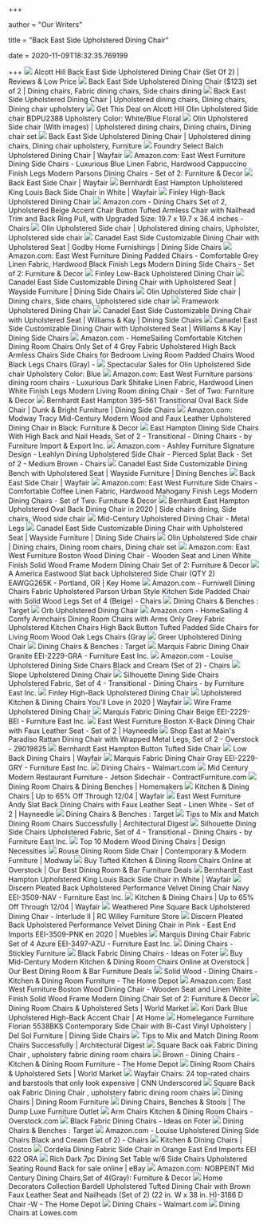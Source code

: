 +++
        
author = "Our Writers"
        
title = "Back East Side Upholstered Dining Chair"
        
date = 2020-11-09T18:32:35.769199
        
+++
[ ![](https://secure.img1-fg.wfcdn.com/im/58176346/resize-h310-w310%5Ecompr-r85/4220/42205086/back-east-side-upholstered-dining-chair-set-of-2.jpg)](https://secure.img1-fg.wfcdn.com/im/58176346/resize-h310-w310%5Ecompr-r85/4220/42205086/back-east-side-upholstered-dining-chair-set-of-2.jpg) Alcott Hill Back East Side Upholstered Dining Chair (Set Of 2) | Reviews &  Low Price
[ ![](https://i.pinimg.com/originals/97/01/2f/97012faf12f8b189dc30ee1592b06584.jpg)](https://i.pinimg.com/originals/97/01/2f/97012faf12f8b189dc30ee1592b06584.jpg) Back East Side Upholstered Dining Chair ($123) set of 2 | Dining chairs, Fabric  dining chairs, Side chairs dining
[ ![](https://i.pinimg.com/originals/6a/d2/87/6ad2872aee7e2a0a829c4ad8e9c18985.jpg)](https://i.pinimg.com/originals/6a/d2/87/6ad2872aee7e2a0a829c4ad8e9c18985.jpg) Back East Side Upholstered Dining Chair | Upholstered dining chairs, Dining  chairs, Dining chair upholstery
[ ![](https://images.prod.meredith.com/product/ae2e05431b1bc23beb5fdd5894294358/1523681712840/l/alcott-hill-back-east-side-chair-acot1277-upholstery-white-blue-floral)](https://images.prod.meredith.com/product/ae2e05431b1bc23beb5fdd5894294358/1523681712840/l/alcott-hill-back-east-side-chair-acot1277-upholstery-white-blue-floral) Get This Deal on Alcott Hill Olin Upholstered Side chair BDPU2388 Upholstery  Color: White/Blue Floral
[ ![](https://i.pinimg.com/originals/c0/0e/61/c00e614f8fe50044b639771de95f6bac.jpg)](https://i.pinimg.com/originals/c0/0e/61/c00e614f8fe50044b639771de95f6bac.jpg) Olin Upholstered Side chair (With images) | Upholstered dining chairs, Dining  chairs, Dining chair set
[ ![](https://i.pinimg.com/originals/95/f6/ae/95f6ae1c9df332c692b41d880b8335d7.jpg)](https://i.pinimg.com/originals/95/f6/ae/95f6ae1c9df332c692b41d880b8335d7.jpg) Back East Side Upholstered Dining Chair | Upholstered dining chairs, Dining  chair upholstery, Furniture
[ ![](https://secure.img1-fg.wfcdn.com/im/88423412/resize-h310-w310%5Ecompr-r85/3558/35586895/back-east-side-upholstered-dining-chair-set-of-2.jpg)](https://secure.img1-fg.wfcdn.com/im/88423412/resize-h310-w310%5Ecompr-r85/3558/35586895/back-east-side-upholstered-dining-chair-set-of-2.jpg) Foundry Select Balch Upholstered Dining Chair | Wayfair
[ ![](https://images-na.ssl-images-amazon.com/images/I/91tCQybCDwL._AC_SL1500_.jpg)](https://images-na.ssl-images-amazon.com/images/I/91tCQybCDwL._AC_SL1500_.jpg) Amazon.com: East West Furniture Dining Side Chairs - Luxurious Blue Linen  Fabric, Hardwood Cappuccino Finish Legs Modern Parsons Dining Chairs - Set  of 2: Furniture & Decor
[ ![](https://secure.img1-fg.wfcdn.com/im/96759761/resize-h600-w600%5Ecompr-r85/1287/128796522/Lillian+Upholstered+Solid+Back+Skirted+Side+Chair.jpg)](https://secure.img1-fg.wfcdn.com/im/96759761/resize-h600-w600%5Ecompr-r85/1287/128796522/Lillian+Upholstered+Solid+Back+Skirted+Side+Chair.jpg) Back East Side Chair | Wayfair
[ ![](https://secure.img1-fg.wfcdn.com/im/68444039/resize-h800-w800%5Ecompr-r85/1116/111667554/East+Hampton+Upholstered+King+Louis+Back+Side+Chair+in+White.jpg)](https://secure.img1-fg.wfcdn.com/im/68444039/resize-h800-w800%5Ecompr-r85/1116/111667554/East+Hampton+Upholstered+King+Louis+Back+Side+Chair+in+White.jpg) Bernhardt East Hampton Upholstered King Louis Back Side Chair in White |  Wayfair
[ ![](https://assets.weimgs.com/weimgs/ab/images/wcm/products/202040/0159/finley-high-back-upholstered-dining-chair-o.jpg)](https://assets.weimgs.com/weimgs/ab/images/wcm/products/202040/0159/finley-high-back-upholstered-dining-chair-o.jpg) Finley High-Back Upholstered Dining Chair
[ ![](https://images-na.ssl-images-amazon.com/images/I/51Z3X-FVI5L._AC_SL1200_.jpg)](https://images-na.ssl-images-amazon.com/images/I/51Z3X-FVI5L._AC_SL1200_.jpg) Amazon.com - Dining Chairs Set of 2, Upholstered Beige Accent Chair Button  Tufted Armless Chair with Nailhead Trim and Back Ring Pull, with Upgraded  Size: 19.7 x 19.7 x 36.4 inches - Chairs
[ ![](https://i.pinimg.com/736x/32/2a/51/322a51909e76512fbab4e63fc4d197d0.jpg)](https://i.pinimg.com/736x/32/2a/51/322a51909e76512fbab4e63fc4d197d0.jpg) Olin Upholstered Side chair | Upholstered dining chairs, Upholster, Upholstered  side chair
[ ![](https://imageresizer.furnituredealer.net/img/remote/images.furnituredealer.net/img/products%2Fcanadel%2Fcolor%2Feast%20side_cnn090466c03eve-b1.jpg?width=1024&height=768&scale=both&trim.threshold=50&trim.percentpadding=10)](https://imageresizer.furnituredealer.net/img/remote/images.furnituredealer.net/img/products%2Fcanadel%2Fcolor%2Feast%20side_cnn090466c03eve-b1.jpg?width=1024&height=768&scale=both&trim.threshold=50&trim.percentpadding=10) Canadel East Side Customizable Dining Chair with Upholstered Seat | Godby  Home Furnishings | Dining Side Chairs
[ ![](https://images-na.ssl-images-amazon.com/images/I/91ru30jNZRL._AC_SL1500_.jpg)](https://images-na.ssl-images-amazon.com/images/I/91ru30jNZRL._AC_SL1500_.jpg) Amazon.com: East West Furniture Dining Padded Chairs - Comfortable Grey  Linen Fabric, Hardwood Black Finish Legs Modern Dining Side Chairs - Set of  2: Furniture & Decor
[ ![](https://assets.weimgs.com/weimgs/ab/images/wcm/products/202023/0031/finley-low-back-upholstered-dining-chair-1-o.jpg)](https://assets.weimgs.com/weimgs/ab/images/wcm/products/202023/0031/finley-low-back-upholstered-dining-chair-1-o.jpg) Finley Low-Back Upholstered Dining Chair
[ ![](https://imageresizer.furnituredealer.net/img/remote/images.furnituredealer.net/img/products%2Fcanadel%2Fcolor%2Feast%20side_cnn09043xt02eve-b3.jpg?width=1024&height=768&scale=both&trim.threshold=50&trim.percentpadding=10)](https://imageresizer.furnituredealer.net/img/remote/images.furnituredealer.net/img/products%2Fcanadel%2Fcolor%2Feast%20side_cnn09043xt02eve-b3.jpg?width=1024&height=768&scale=both&trim.threshold=50&trim.percentpadding=10) Canadel East Side Customizable Dining Chair with Upholstered Seat | Wayside  Furniture | Dining Side Chairs
[ ![](https://i.pinimg.com/originals/36/28/eb/3628ebaf0f279a69dc8ed908833534a3.jpg)](https://i.pinimg.com/originals/36/28/eb/3628ebaf0f279a69dc8ed908833534a3.jpg) Olin Upholstered Side chair | Dining chairs, Side chairs, Upholstered side  chair
[ ![](https://assets.weimgs.com/weimgs/ab/images/wcm/products/202040/0253/framework-upholstered-dining-chair-c.jpg)](https://assets.weimgs.com/weimgs/ab/images/wcm/products/202040/0253/framework-upholstered-dining-chair-c.jpg) Framework Upholstered Dining Chair
[ ![](https://imageresizer.furnituredealer.net/img/remote/images.furnituredealer.net/img/products%2Fcanadel%2Fcolor%2Feast%20side_cnn092237q19eve-b1.jpg?width=1024&height=768&scale=both&trim.threshold=50&trim.percentpadding=10)](https://imageresizer.furnituredealer.net/img/remote/images.furnituredealer.net/img/products%2Fcanadel%2Fcolor%2Feast%20side_cnn092237q19eve-b1.jpg?width=1024&height=768&scale=both&trim.threshold=50&trim.percentpadding=10) Canadel East Side Customizable Dining Chair with Upholstered Seat |  Williams & Kay | Dining Side Chairs
[ ![](https://imageresizer.furnituredealer.net/img/remote/images.furnituredealer.net/img/products%2Fcanadel%2Fcolor%2Feast%20side_cha09223xt25eve-b1.jpg?width=1024&height=768&scale=both&trim.threshold=50&trim.percentpadding=10)](https://imageresizer.furnituredealer.net/img/remote/images.furnituredealer.net/img/products%2Fcanadel%2Fcolor%2Feast%20side_cha09223xt25eve-b1.jpg?width=1024&height=768&scale=both&trim.threshold=50&trim.percentpadding=10) Canadel East Side Customizable Dining Chair with Upholstered Seat |  Williams & Kay | Dining Side Chairs
[ ![](https://images-na.ssl-images-amazon.com/images/I/71sTBg52IEL._AC_SL1500_.jpg)](https://images-na.ssl-images-amazon.com/images/I/71sTBg52IEL._AC_SL1500_.jpg) Amazon.com - HomeSailing Comfortable Kitchen Dining Room Chairs Only Set of  4 Grey Fabric Upholstered High Back Armless Chairs Side Chairs for Bedroom  Living Room Padded Chairs Wood Black Legs Chairs (Gray) -
[ ![](https://images.prod.meredith.com/product/9d1c292e3555fd4c3eaba2a4c5b69fce/1557548939547/l/back-east-upholstered-dining-chair-upholstery-color-blue)](https://images.prod.meredith.com/product/9d1c292e3555fd4c3eaba2a4c5b69fce/1557548939547/l/back-east-upholstered-dining-chair-upholstery-color-blue) Spectacular Sales for Olin Upholstered Side chair Upholstery Color: Blue
[ ![](https://images-na.ssl-images-amazon.com/images/I/71IGqJGdpML._AC_SL1500_.jpg)](https://images-na.ssl-images-amazon.com/images/I/71IGqJGdpML._AC_SL1500_.jpg) Amazon.com: East West Furniture parsons dining room chairs - Luxurious Dark  Shitake Linen Fabric, Hardwood Linen White Finish Legs Modern Living Room dining  Chair - Set of Two: Furniture & Decor
[ ![](https://imageresizer.furnituredealer.net/img/remote/images.furnituredealer.net/img/products%2Fbernhardt%2Fcolor%2Feast%20hampton-1134168147_395-561-b1.jpg?width=878&height=600&scale=both&trim.threshold=80)](https://imageresizer.furnituredealer.net/img/remote/images.furnituredealer.net/img/products%2Fbernhardt%2Fcolor%2Feast%20hampton-1134168147_395-561-b1.jpg?width=878&height=600&scale=both&trim.threshold=80) Bernhardt East Hampton 395-561 Transitional Oval Back Side Chair | Dunk &  Bright Furniture | Dining Side Chairs
[ ![](https://images-na.ssl-images-amazon.com/images/I/71mzYr7aapL._AC_SL1500_.jpg)](https://images-na.ssl-images-amazon.com/images/I/71mzYr7aapL._AC_SL1500_.jpg) Amazon.com: Modway Tracy Mid-Century Modern Wood and Faux Leather Upholstered  Dining Chair in Black: Furniture & Decor
[ ![](https://st.hzcdn.com/simgs/162138660d0d2d09_4-8913/home-design.jpg)](https://st.hzcdn.com/simgs/162138660d0d2d09_4-8913/home-design.jpg) East Hampton Dining Side Chairs With High Back and Nail Heads, Set of 2 -  Transitional - Dining Chairs - by Furniture Import & Export Inc.
[ ![](https://images-na.ssl-images-amazon.com/images/I/71bNxYbyIhL._AC_SX522_.jpg)](https://images-na.ssl-images-amazon.com/images/I/71bNxYbyIhL._AC_SX522_.jpg) Amazon.com - Ashley Furniture Signature Design - Leahlyn Dining Upholstered  Side Chair - Pierced Splat Back - Set of 2 - Medium Brown - Chairs
[ ![](https://imageresizer.furnituredealer.net/img/remote/images.furnituredealer.net/img/products%2Fcanadel%2Fcolor%2Feast%20side_bnn090406c03ena-b1.jpg?width=1024&height=768&scale=both&trim.threshold=50&trim.percentpadding=10)](https://imageresizer.furnituredealer.net/img/remote/images.furnituredealer.net/img/products%2Fcanadel%2Fcolor%2Feast%20side_bnn090406c03ena-b1.jpg?width=1024&height=768&scale=both&trim.threshold=50&trim.percentpadding=10) Canadel East Side Customizable Dining Bench with Upholstered Seat | Wayside  Furniture | Dining Benches
[ ![](https://secure.img1-fg.wfcdn.com/im/77861386/resize-h310-w310%5Ecompr-r85/1152/115222240/hermitage-king-louis-back-upholstered-side-chair-in-blue-diamond.jpg)](https://secure.img1-fg.wfcdn.com/im/77861386/resize-h310-w310%5Ecompr-r85/1152/115222240/hermitage-king-louis-back-upholstered-side-chair-in-blue-diamond.jpg) Back East Side Chair | Wayfair
[ ![](https://images-na.ssl-images-amazon.com/images/I/91a6t9nTYqL._AC_SL1500_.jpg)](https://images-na.ssl-images-amazon.com/images/I/91a6t9nTYqL._AC_SL1500_.jpg) Amazon.com: East West Furniture Side Chairs - Comfortable Coffee Linen  Fabric, Hardwood Mahogany Finish Legs Modern Dining Chairs - Set of Two:  Furniture & Decor
[ ![](https://i.pinimg.com/originals/fa/87/6b/fa876b408099e89a4aac534c2cb2d5a4.jpg)](https://i.pinimg.com/originals/fa/87/6b/fa876b408099e89a4aac534c2cb2d5a4.jpg) Bernhardt East Hampton Upholstered Oval Back Dining Chair in 2020 | Side  chairs dining, Side chairs, Wood side chair
[ ![](https://assets.weimgs.com/weimgs/ab/images/wcm/products/202041/0023/mid-century-upholstered-dining-chair-metal-legs-c.jpg)](https://assets.weimgs.com/weimgs/ab/images/wcm/products/202041/0023/mid-century-upholstered-dining-chair-metal-legs-c.jpg) Mid-Century Upholstered Dining Chair - Metal Legs
[ ![](https://imageresizer.furnituredealer.net/img/remote/images.furnituredealer.net/img/products%2Fcanadel%2Fcolor%2Feast%20side_cnn09046xt02eve-b1.jpg?width=1024&height=768&scale=both&trim.threshold=50&trim.percentpadding=10)](https://imageresizer.furnituredealer.net/img/remote/images.furnituredealer.net/img/products%2Fcanadel%2Fcolor%2Feast%20side_cnn09046xt02eve-b1.jpg?width=1024&height=768&scale=both&trim.threshold=50&trim.percentpadding=10) Canadel East Side Customizable Dining Chair with Upholstered Seat | Wayside  Furniture | Dining Side Chairs
[ ![](https://i.pinimg.com/originals/2c/76/eb/2c76eb4aaf68b076729dfbed8a67c9ae.jpg)](https://i.pinimg.com/originals/2c/76/eb/2c76eb4aaf68b076729dfbed8a67c9ae.jpg) Olin Upholstered Side chair | Dining chairs, Dining room chairs, Dining  chair set
[ ![](https://images-na.ssl-images-amazon.com/images/I/8119u2XNu6L._AC_SL1500_.jpg)](https://images-na.ssl-images-amazon.com/images/I/8119u2XNu6L._AC_SL1500_.jpg) Amazon.com: East West Furniture Boston Wood Dining Chair - Wooden Seat and  Linen White Finish Solid Wood Frame Modern Dining Chair Set of 2: Furniture  & Decor
[ ![](https://images2.imgix.net/p4dbimg/501/images/eawgg265k-product.jpg?fit=fill&trim=color&trimcolor=FFFFFF&trimtol=5&bg=FFFFFF&w=768&h=576&fm=pjpg&auto=format)](https://images2.imgix.net/p4dbimg/501/images/eawgg265k-product.jpg?fit=fill&trim=color&trimcolor=FFFFFF&trimtol=5&bg=FFFFFF&w=768&h=576&fm=pjpg&auto=format) A America Eastwood Slat back Upholstered Side Chair (QTY 2) EAWGG265K -  Portland, OR | Key Home
[ ![](https://images-na.ssl-images-amazon.com/images/I/81D-fq18aTL._AC_SL1500_.jpg)](https://images-na.ssl-images-amazon.com/images/I/81D-fq18aTL._AC_SL1500_.jpg) Amazon.com - Furniwell Dining Chairs Fabric Upholstered Parson Urban Style  Kitchen Side Padded Chair with Solid Wood Legs Set of 4 (Beige) - Chairs
[ ![](https://target.scene7.com/is/image/Target/modern176282-190508_1557342946607?wid=315&hei=315&qlt=60&fmt=pjpeg)](https://target.scene7.com/is/image/Target/modern176282-190508_1557342946607?wid=315&hei=315&qlt=60&fmt=pjpeg) Dining Chairs & Benches : Target
[ ![](https://assets.weimgs.com/weimgs/ab/images/wcm/products/202040/0207/orb-upholstered-dining-chair-c.jpg)](https://assets.weimgs.com/weimgs/ab/images/wcm/products/202040/0207/orb-upholstered-dining-chair-c.jpg) Orb Upholstered Dining Chair
[ ![](https://images-na.ssl-images-amazon.com/images/I/81VUtC1EVYL._AC_SX522_.jpg)](https://images-na.ssl-images-amazon.com/images/I/81VUtC1EVYL._AC_SX522_.jpg) Amazon.com - HomeSailing 4 Comfy Armchairs Dining Room Chairs with Arms  Only Grey Fabric Upholstered Kitchen Chairs High Back Button Tufted Padded  Side Chairs for Living Room Wood Oak Legs Chairs (Gray
[ ![](https://assets.weimgs.com/weimgs/ab/images/wcm/products/202041/0025/greer-upholstered-dining-chair-o.jpg)](https://assets.weimgs.com/weimgs/ab/images/wcm/products/202041/0025/greer-upholstered-dining-chair-o.jpg) Greer Upholstered Dining Chair
[ ![](https://target.scene7.com/is/image/Target/midcent176282-190508_1557342972261?wid=315&hei=315&qlt=60&fmt=pjpeg)](https://target.scene7.com/is/image/Target/midcent176282-190508_1557342972261?wid=315&hei=315&qlt=60&fmt=pjpeg) Dining Chairs & Benches : Target
[ ![](https://cdn11.bigcommerce.com/s-4gyxy1/images/stencil/760x760/products/51298/279165/EEI-2229-GRA_4___71928.1591307474.jpg?c=2)](https://cdn11.bigcommerce.com/s-4gyxy1/images/stencil/760x760/products/51298/279165/EEI-2229-GRA_4___71928.1591307474.jpg?c=2) Marquis Fabric Dining Chair Granite EEI-2229-GRA - Furniture East Inc.
[ ![](https://images-na.ssl-images-amazon.com/images/I/71tvGkIakRL._AC_SL1500_.jpg)](https://images-na.ssl-images-amazon.com/images/I/71tvGkIakRL._AC_SL1500_.jpg) Amazon.com - Louise Upholstered Dining Side Chairs Black and Cream (Set of  2) - Chairs
[ ![](https://assets.weimgs.com/weimgs/rk/images/wcm/products/202028/0032/slope-upholstered-dining-chair-o.jpg)](https://assets.weimgs.com/weimgs/rk/images/wcm/products/202028/0032/slope-upholstered-dining-chair-o.jpg) Slope Upholstered Dining Chair
[ ![](https://st.hzcdn.com/simgs/2781c2b10c3768c5_4-4481/home-design.jpg)](https://st.hzcdn.com/simgs/2781c2b10c3768c5_4-4481/home-design.jpg) Silhouette Dining Side Chairs Upholstered Fabric, Set of 4 - Transitional - Dining  Chairs - by Furniture East Inc.
[ ![](https://assets.weimgs.com/weimgs/ab/images/wcm/products/202040/0031/finley-high-back-upholstered-dining-chair-c.jpg)](https://assets.weimgs.com/weimgs/ab/images/wcm/products/202040/0031/finley-high-back-upholstered-dining-chair-c.jpg) Finley High-Back Upholstered Dining Chair
[ ![](https://secure.img1-fg.wfcdn.com/im/82848899/compr-r85/8352/83526496/default.jpg)](https://secure.img1-fg.wfcdn.com/im/82848899/compr-r85/8352/83526496/default.jpg) Upholstered Kitchen & Dining Chairs You'll Love in 2020 | Wayfair
[ ![](https://assets.weimgs.com/weimgs/ab/images/wcm/products/202040/0166/wire-frame-upholstered-dining-chair-c.jpg)](https://assets.weimgs.com/weimgs/ab/images/wcm/products/202040/0166/wire-frame-upholstered-dining-chair-c.jpg) Wire Frame Upholstered Dining Chair
[ ![](https://cdn11.bigcommerce.com/s-4gyxy1/images/stencil/1280x1280/products/51296/279157/EEI-2229-BEI_4___39825.1591307470.jpg?c=2)](https://cdn11.bigcommerce.com/s-4gyxy1/images/stencil/1280x1280/products/51296/279157/EEI-2229-BEI_4___39825.1591307470.jpg?c=2) Marquis Fabric Dining Chair Beige EEI-2229-BEI - Furniture East Inc.
[ ![](https://content.haycdn.com/mgen/master:EASE008.jpg)](https://content.haycdn.com/mgen/master:EASE008.jpg) East West Furniture Boston X-Back Dining Chair with Faux Leather Seat - Set  of 2 | Hayneedle
[ ![](https://ak1.ostkcdn.com/images/products/29019825/East-at-Mains-Paradiso-Rattan-Dining-Chair-with-Wrapped-Metal-Legs-Set-of-2-f8240a87-ece2-445a-b171-d5dd15097c49.jpg)](https://ak1.ostkcdn.com/images/products/29019825/East-at-Mains-Paradiso-Rattan-Dining-Chair-with-Wrapped-Metal-Legs-Set-of-2-f8240a87-ece2-445a-b171-d5dd15097c49.jpg) Shop East at Main's Paradiso Rattan Dining Chair with Wrapped Metal Legs,  Set of 2 - Overstock - 29019825
[ ![](https://images.horchow.com/ca/5/product_assets/H/C/L/T/V/HCHCLTV_au.jpg)](https://images.horchow.com/ca/5/product_assets/H/C/L/T/V/HCHCLTV_au.jpg) Bernhardt East Hampton Button Tufted Side Chair
[ ![](https://secure.img1-fg.wfcdn.com/im/88567306/resize-h600-w600%5Ecompr-r85/5667/56671796/Low-Back+Upholstered+Dining+Chair.jpg)](https://secure.img1-fg.wfcdn.com/im/88567306/resize-h600-w600%5Ecompr-r85/5667/56671796/Low-Back+Upholstered+Dining+Chair.jpg) Low Back Dining Chairs | Wayfair
[ ![](https://cdn11.bigcommerce.com/s-4gyxy1/images/stencil/1280x1280/products/51300/279173/EEI-2229-GRY_4___67553.1591307478.jpg?c=2)](https://cdn11.bigcommerce.com/s-4gyxy1/images/stencil/1280x1280/products/51300/279173/EEI-2229-GRY_4___67553.1591307478.jpg?c=2) Marquis Fabric Dining Chair Gray EEI-2229-GRY - Furniture East Inc.
[ ![](https://i5.walmartimages.com/asr/a0678287-6ff1-49eb-aaf8-4a2d6bd02111.ae6bfffc6c3be43b1c522797a3633019.jpeg?odnHeight=200&odnWidth=200&odnBg=ffffff)](https://i5.walmartimages.com/asr/a0678287-6ff1-49eb-aaf8-4a2d6bd02111.ae6bfffc6c3be43b1c522797a3633019.jpeg?odnHeight=200&odnWidth=200&odnBg=ffffff) Dining Chairs - Walmart.com
[ ![](https://contractfurniture.com/images/image_product/large/m5670%20orange%20commercial%20restaurant%20mid%20century%20modern%20jetson%20upholstered%20dining%20chair.jpg)](https://contractfurniture.com/images/image_product/large/m5670%20orange%20commercial%20restaurant%20mid%20century%20modern%20jetson%20upholstered%20dining%20chair.jpg) Mid Century Modern Restaurant Furniture - Jetson Sidechair -  ContractFurniture.com
[ ![](https://homemakersfurniture.scene7.com/is/image/HomemakersFurniture/diningchairs_upholstered?wid=350&hei=350)](https://homemakersfurniture.scene7.com/is/image/HomemakersFurniture/diningchairs_upholstered?wid=350&hei=350) Dining Room Chairs & Dining Benches | Homemakers
[ ![](https://secure.img1-fg.wfcdn.com/im/19556338/resize-h600-w600%5Ecompr-r85/3444/34441276/Kitchen+%26+Dining+Chairs.jpg)](https://secure.img1-fg.wfcdn.com/im/19556338/resize-h600-w600%5Ecompr-r85/3444/34441276/Kitchen+%26+Dining+Chairs.jpg) Kitchen & Dining Chairs | Up to 65% Off Through 12/04 | Wayfair
[ ![](https://content.haycdn.com/mgen/master:EASE1485.jpg)](https://content.haycdn.com/mgen/master:EASE1485.jpg) East West Furniture Andy Slat Back Dining Chairs with Faux Leather Seat -  Linen White - Set of 2 | Hayneedle
[ ![](https://target.scene7.com/is/image/Target/DiningChairsBenches-200428-1588099582803)](https://target.scene7.com/is/image/Target/DiningChairsBenches-200428-1588099582803) Dining Chairs & Benches : Target
[ ![](https://media.architecturaldigest.com/photos/56fe930f2dc0179949e86b17/16:9/w_3695,h_2078,c_limit/isabel-lopez-quesada-greece-05.jpg)](https://media.architecturaldigest.com/photos/56fe930f2dc0179949e86b17/16:9/w_3695,h_2078,c_limit/isabel-lopez-quesada-greece-05.jpg) Tips to Mix and Match Dining Room Chairs Successfully | Architectural Digest
[ ![](https://st.hzcdn.com/simgs/217185970c5a13cb_4-0418/home-design.jpg)](https://st.hzcdn.com/simgs/217185970c5a13cb_4-0418/home-design.jpg) Silhouette Dining Side Chairs Upholstered Fabric, Set of 4 - Transitional - Dining  Chairs - by Furniture East Inc.
[ ![](https://www.ylighting.com/blog/wp-content/uploads/2020/03/cherner-upholstered-armchair.jpg)](https://www.ylighting.com/blog/wp-content/uploads/2020/03/cherner-upholstered-armchair.jpg) Top 10 Modern Wood Dining Chairs | Design Necessities
[ ![](https://www.modway.com/globalassets/sites/dining/dining-chairs/eei-3836-whi_9_.jpg)](https://www.modway.com/globalassets/sites/dining/dining-chairs/eei-3836-whi_9_.jpg) Rouse Dining Room Side Chair | Contemporary & Modern Furniture | Modway
[ ![](https://ak1.ostkcdn.com/images/products/is/images/direct/6846cc86300a3c6eb0a1f12a281725cde9b7700e/East-West-Furniture-ELP3T16-Dining-Chairs---Dark-Khaki-Linen-Fabric-Seat-and-Mahogany-Solid-Wood-Dining-Chairs-Set-of-2.jpg?imwidth=200&impolicy=medium)](https://ak1.ostkcdn.com/images/products/is/images/direct/6846cc86300a3c6eb0a1f12a281725cde9b7700e/East-West-Furniture-ELP3T16-Dining-Chairs---Dark-Khaki-Linen-Fabric-Seat-and-Mahogany-Solid-Wood-Dining-Chairs-Set-of-2.jpg?imwidth=200&impolicy=medium) Buy Tufted Kitchen & Dining Room Chairs Online at Overstock | Our Best  Dining Room & Bar Furniture Deals
[ ![](https://secure.img1-fg.wfcdn.com/im/17173557/resize-h400-p1-w400%5Ecompr-r70/4688/46885786/Maire+Upholstered+Dining+Chair+%2528Set+of+2%2529.jpg)](https://secure.img1-fg.wfcdn.com/im/17173557/resize-h400-p1-w400%5Ecompr-r70/4688/46885786/Maire+Upholstered+Dining+Chair+%2528Set+of+2%2529.jpg) Bernhardt East Hampton Upholstered King Louis Back Side Chair in White |  Wayfair
[ ![](https://cdn11.bigcommerce.com/s-4gyxy1/images/stencil/1280x1280/products/52525/285393/EEI-3509-NAV_6___96896.1591310707.jpg?c=2)](https://cdn11.bigcommerce.com/s-4gyxy1/images/stencil/1280x1280/products/52525/285393/EEI-3509-NAV_6___96896.1591310707.jpg?c=2) Discern Pleated Back Upholstered Performance Velvet Dining Chair Navy  EEI-3509-NAV - Furniture East Inc.
[ ![](https://secure.img1-ag.wfcdn.com/im/99160455/compr-r85/1221/122127183/default.jpg)](https://secure.img1-ag.wfcdn.com/im/99160455/compr-r85/1221/122127183/default.jpg) Kitchen & Dining Chairs | Up to 65% Off Through 12/04 | Wayfair
[ ![](http://static.rcwilley.com/products/110590058/Weathered-Pine-Square-Back-Upholstered-Dining-Chair---Interlude-II-rcwilley-image1~800.jpg)](http://static.rcwilley.com/products/110590058/Weathered-Pine-Square-Back-Upholstered-Dining-Chair---Interlude-II-rcwilley-image1~800.jpg) Weathered Pine Square Back Upholstered Dining Chair - Interlude II | RC  Willey Furniture Store
[ ![](https://i.pinimg.com/originals/b6/b5/99/b6b599a7eb85ab8c6fca5595ed9ee1c9.jpg)](https://i.pinimg.com/originals/b6/b5/99/b6b599a7eb85ab8c6fca5595ed9ee1c9.jpg) Discern Pleated Back Upholstered Performance Velvet Dining Chair in Pink -  East End Imports EEI-3509-PNK en 2020 | Muebles
[ ![](https://cdn11.bigcommerce.com/s-4gyxy1/images/stencil/1280x1280/products/52492/285246/EEI-3497-AZU_4___23644.1591310635.jpg?c=2)](https://cdn11.bigcommerce.com/s-4gyxy1/images/stencil/1280x1280/products/52492/285246/EEI-3497-AZU_4___23644.1591310635.jpg?c=2) Marquis Dining Chair Fabric Set of 4 Azure EEI-3497-AZU - Furniture East  Inc.
[ ![](https://1i9wu42vzknf1h4zwf2to5aq-wpengine.netdna-ssl.com/wp-content/uploads/2019/04/x_91-1533_ShelterChair067_c_s_-2-238x300.jpg)](https://1i9wu42vzknf1h4zwf2to5aq-wpengine.netdna-ssl.com/wp-content/uploads/2019/04/x_91-1533_ShelterChair067_c_s_-2-238x300.jpg) Dining Chairs - Stickley Furniture
[ ![](https://foter.com/photos/title/black-fabric-dining-chairs.jpg)](https://foter.com/photos/title/black-fabric-dining-chairs.jpg) Black Fabric Dining Chairs - Ideas on Foter
[ ![](https://ak1.ostkcdn.com/images/products/28386250/Solid-Wood-Upholstered-Arm-Dining-Chair-Edgewater-e3dd80cd-e898-4bf6-990b-36f901b01874_1000.jpg?imwidth=200&impolicy=medium)](https://ak1.ostkcdn.com/images/products/28386250/Solid-Wood-Upholstered-Arm-Dining-Chair-Edgewater-e3dd80cd-e898-4bf6-990b-36f901b01874_1000.jpg?imwidth=200&impolicy=medium) Buy Mid-Century Modern Kitchen & Dining Room Chairs Online at Overstock |  Our Best Dining Room & Bar Furniture Deals
[ ![](https://images.homedepot-static.com/productImages/b79e0b3c-e870-41ff-973f-b06bddd22116/svn/steel-blue-stylewell-dining-chairs-dc-2004-chr-s-b-64_400.jpg)](https://images.homedepot-static.com/productImages/b79e0b3c-e870-41ff-973f-b06bddd22116/svn/steel-blue-stylewell-dining-chairs-dc-2004-chr-s-b-64_400.jpg) Solid Wood - Dining Chairs - Kitchen & Dining Room Furniture - The Home  Depot
[ ![](https://m.media-amazon.com/images/I/714kB7F4GYL._AC_SS350_.jpg)](https://m.media-amazon.com/images/I/714kB7F4GYL._AC_SS350_.jpg) Amazon.com: East West Furniture Boston Wood Dining Chair - Wooden Seat and  Linen White Finish Solid Wood Frame Modern Dining Chair Set of 2: Furniture  & Decor
[ ![](https://ii2.worldmarket.com/fcgi-bin/iipsrv.fcgi?FIF=/images/worldmarket/source/65607_XXX_v1.tif&qlt=50&wid=392&cvt=jpeg)](https://ii2.worldmarket.com/fcgi-bin/iipsrv.fcgi?FIF=/images/worldmarket/source/65607_XXX_v1.tif&qlt=50&wid=392&cvt=jpeg) Dining Room Chairs & Upholstered Sets | World Market
[ ![](https://www.athome.com/dw/image/v2/AAYZ_PRD/on/demandware.static/-/Sites-AtHome/default/dw97c744af/images/124203422.jpg?sw=740&sh=740&sm=fit)](https://www.athome.com/dw/image/v2/AAYZ_PRD/on/demandware.static/-/Sites-AtHome/default/dw97c744af/images/124203422.jpg?sw=740&sh=740&sm=fit) Kori Dark Blue Upholstered High-Back Accent Chair | At Home
[ ![](https://imageresizer.furnituredealer.net/img/remote/images.furnituredealer.net/img/products%2Fhomelegance%2Fcolor%2Fflorian%205538_5538bks-b1.jpg?width=878&height=600&scale=both&trim.threshold=80)](https://imageresizer.furnituredealer.net/img/remote/images.furnituredealer.net/img/products%2Fhomelegance%2Fcolor%2Fflorian%205538_5538bks-b1.jpg?width=878&height=600&scale=both&trim.threshold=80) Homelegance Furniture Florian 5538BKS Contemporary Side Chair with Bi-Cast  Vinyl Upholstery | Del Sol Furniture | Dining Side Chairs
[ ![](https://media.architecturaldigest.com/photos/56fe930f2dc0179949e86b17/3:4/w_1932,h_2576,c_limit/isabel-lopez-quesada-greece-05.jpg)](https://media.architecturaldigest.com/photos/56fe930f2dc0179949e86b17/3:4/w_1932,h_2576,c_limit/isabel-lopez-quesada-greece-05.jpg) Tips to Mix and Match Dining Room Chairs Successfully | Architectural Digest
[ ![](http://www.familyroomfurnitures.com/photo/pl10381265-square_back_oak_fabric_dining_chair_upholstery_fabric_dining_room_chairs.jpg)](http://www.familyroomfurnitures.com/photo/pl10381265-square_back_oak_fabric_dining_chair_upholstery_fabric_dining_room_chairs.jpg) Square Back oak Fabric Dining Chair , upholstery fabric dining room chairs
[ ![](https://images.homedepot-static.com/productImages/6e0e40cc-660d-4a96-81ed-f6cc134b6b20/svn/biscuit-natural-stylewell-dining-chairs-jones-dc-nb-64_400.jpg)](https://images.homedepot-static.com/productImages/6e0e40cc-660d-4a96-81ed-f6cc134b6b20/svn/biscuit-natural-stylewell-dining-chairs-jones-dc-nb-64_400.jpg) Brown - Dining Chairs - Kitchen & Dining Room Furniture - The Home Depot
[ ![](https://ii.worldmarket.com/fcgi-bin/iipsrv.fcgi?FIF=/images/worldmarket/source/74750_XXX_v1.tif&qlt=50&wid=392&cvt=jpeg)](https://ii.worldmarket.com/fcgi-bin/iipsrv.fcgi?FIF=/images/worldmarket/source/74750_XXX_v1.tif&qlt=50&wid=392&cvt=jpeg) Dining Room Chairs & Upholstered Sets | World Market
[ ![](https://cdn.cnn.com/cnnnext/dam/assets/200306122233-wayfair-chairs-lanesboroupholsteredsidechairindarkbeige-live-video.jpg)](https://cdn.cnn.com/cnnnext/dam/assets/200306122233-wayfair-chairs-lanesboroupholsteredsidechairindarkbeige-live-video.jpg) Wayfair Chairs: 24 top-rated chairs and barstools that only look expensive  | CNN Underscored
[ ![](http://www.familyroomfurnitures.com/test/familyroomfurnitures.com/photo/pl10381252-remark.jpg)](http://www.familyroomfurnitures.com/test/familyroomfurnitures.com/photo/pl10381252-remark.jpg) Square Back oak Fabric Dining Chair , upholstery fabric dining room chairs
[ ![](https://www.modway.com/globalassets/sites/dining/dining-chairs/eei-3508-gry_1_.jpg?w=239&h=239)](https://www.modway.com/globalassets/sites/dining/dining-chairs/eei-3508-gry_1_.jpg?w=239&h=239) Dining Chairs | Dining Room Furniture
[ ![](https://www.thedump.com/images/thumbs/0026751_8.20.20-Dump-DiningChairs-0866JA00S.jpeg)](https://www.thedump.com/images/thumbs/0026751_8.20.20-Dump-DiningChairs-0866JA00S.jpeg) Dining Chairs, Benches & Stools | The Dump Luxe Furniture Outlet
[ ![](https://ak1.ostkcdn.com/images/products/is/images/direct/739b1f8dae35d65590de34b5370b8b19e392cd46/2xhome-Set-of-2-Woven-Wood-Armchair-with-Arms-Open-Y-Back-Office-Dining-Chairs-Woven-Black-Seat-For-Kitchen-Work-Restaurant.jpg?imwidth=200&impolicy=medium)](https://ak1.ostkcdn.com/images/products/is/images/direct/739b1f8dae35d65590de34b5370b8b19e392cd46/2xhome-Set-of-2-Woven-Wood-Armchair-with-Arms-Open-Y-Back-Office-Dining-Chairs-Woven-Black-Seat-For-Kitchen-Work-Restaurant.jpg?imwidth=200&impolicy=medium) Arm Chairs Kitchen & Dining Room Chairs - Overstock.com
[ ![](https://foter.com/photos/236/black-fabric-dining-chairs.jpg?s=pi)](https://foter.com/photos/236/black-fabric-dining-chairs.jpg?s=pi) Black Fabric Dining Chairs - Ideas on Foter
[ ![](https://target.scene7.com/is/image/Target/trad176282-190508_1557342955655?wid=315&hei=315&qlt=60&fmt=pjpeg)](https://target.scene7.com/is/image/Target/trad176282-190508_1557342955655?wid=315&hei=315&qlt=60&fmt=pjpeg) Dining Chairs & Benches : Target
[ ![](https://images-na.ssl-images-amazon.com/images/I/812nimE2keL._AC_UL320_SR302,320_.jpg)](https://images-na.ssl-images-amazon.com/images/I/812nimE2keL._AC_UL320_SR302,320_.jpg) Amazon.com - Louise Upholstered Dining Side Chairs Black and Cream (Set of  2) - Chairs
[ ![](https://images.costco-static.com/ImageDelivery/imageService?profileId=12026540&imageId=11646679-847__1&recipeName=350)](https://images.costco-static.com/ImageDelivery/imageService?profileId=12026540&imageId=11646679-847__1&recipeName=350) Kitchen & Dining Chairs | Costco
[ ![](https://www.totallyfurniture.com/pub/media/catalog/product/h/t/httpssep.yimg.comaytotallyfurniturecordelia-side-chair-east-end-imports-eei-622-available-in-various-colors-19.gif)](https://www.totallyfurniture.com/pub/media/catalog/product/h/t/httpssep.yimg.comaytotallyfurniturecordelia-side-chair-east-end-imports-eei-622-available-in-various-colors-19.gif) Cordelia Dining Fabric Side Chair in Orange East End Imports EEI 622 ORA
[ ![](https://i.ebayimg.com/images/g/UqEAAOxyRNJSb8mS/s-l640.jpg)](https://i.ebayimg.com/images/g/UqEAAOxyRNJSb8mS/s-l640.jpg) Rich Dark 7pc Dining Set Table w/6 Side Chairs Upholstered Seating Round  Back for sale online | eBay
[ ![](https://images-na.ssl-images-amazon.com/images/I/71dzcwLdQEL._AC_SL1500_.jpg)](https://images-na.ssl-images-amazon.com/images/I/71dzcwLdQEL._AC_SL1500_.jpg) Amazon.com: NOBPEINT Mid Century Dining Chairs,Set of 4(Gray): Furniture &  Decor
[ ![](https://images.homedepot-static.com/productImages/459078cb-24f3-4070-a44c-e69bc36d7b9a/svn/chocolate-home-decorators-collection-dining-chairs-3186-d-chair-w-64_600.jpg)](https://images.homedepot-static.com/productImages/459078cb-24f3-4070-a44c-e69bc36d7b9a/svn/chocolate-home-decorators-collection-dining-chairs-3186-d-chair-w-64_600.jpg) Home Decorators Collection Bardell Upholstered Tufted Dining Chair with  Brown Faux Leather Seat and Nailheads (Set of 2) (22 in. W x 38 in. H)-3186  D Chair -W - The Home Depot
[ ![](https://i5.walmartimages.com/asr/88644fde-8045-46e9-a151-d4b2e7a7c557_1.47990d8f12ac746015349b8af8587490.jpeg?odnHeight=200&odnWidth=200&odnBg=ffffff)](https://i5.walmartimages.com/asr/88644fde-8045-46e9-a151-d4b2e7a7c557_1.47990d8f12ac746015349b8af8587490.jpeg?odnHeight=200&odnWidth=200&odnBg=ffffff) Dining Chairs - Walmart.com
[ ![](https://mobileimages.lowes.com/product/converted/727506/727506537419.jpg?size=xl)](https://mobileimages.lowes.com/product/converted/727506/727506537419.jpg?size=xl) Dining Chairs at Lowes.com
